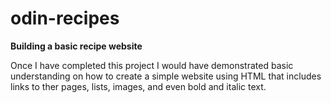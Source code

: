 # odin-recipes
<p><strong>Building a basic recipe website</strong></p>
Once I have completed this project I would have demonstrated basic understanding on how to create a simple website using HTML that includes links to ther pages, lists, images, and even bold and italic text.
